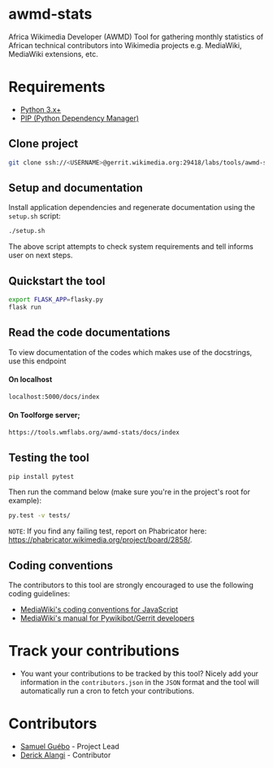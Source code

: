 # awmd-stats

Africa Wikimedia Developer (AWMD) Tool for gathering monthly statistics of African technical contributors into Wikimedia projects e.g. MediaWiki, MediaWiki extensions, etc.


# Requirements

* [Python 3.x+](https://www.python.org/downloads/)
* [PIP (Python Dependency Manager)](https://pip.pypa.io/en/stable/installing/)

## Clone project
```bash
git clone ssh://<USERNAME>@gerrit.wikimedia.org:29418/labs/tools/awmd-stats
```

## Setup and documentation

Install application dependencies and regenerate documentation using the `setup.sh` script:
```bash
./setup.sh
```
The above script attempts to check system requirements and tell informs user on next steps.

## Quickstart the tool
```bash
export FLASK_APP=flasky.py
flask run
```

## Read the code documentations
To view documentation of the codes which makes use of the docstrings, use this endpoint
#### On localhost
```bash
localhost:5000/docs/index
```

#### On Toolforge server;
```bash
https://tools.wmflabs.org/awmd-stats/docs/index
```

## Testing the tool
```bash
pip install pytest
```

Then run the command below (make sure you're in the project's root for example):
```bash
py.test -v tests/
```

`NOTE`: If you find any failing test, report on Phabricator here: https://phabricator.wikimedia.org/project/board/2858/.

## Coding conventions
The contributors to this tool are strongly encouraged to use the following coding guidelines:

* [MediaWiki's coding conventions for JavaScript](https://www.mediawiki.org/wiki/Manual:Coding_conventions/JavaScript)
* [MediaWiki's manual for Pywikibot/Gerrit developers](https://www.mediawiki.org/wiki/Manual:Pywikibot/Development/Guidelines#Making_a_patch)


# Track your contributions

* You want your contributions to be tracked by this tool? Nicely add your information in the `contributors.json` in the `JSON` format and the tool will automatically run a cron to fetch your contributions.


# Contributors

* [Samuel Guébo](https://github.com/samuelguebo) - Project Lead
* [Derick Alangi](https://github.com/ch3nkula) - Contributor
